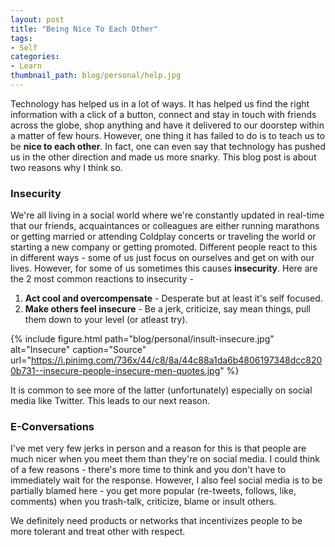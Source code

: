 ```yaml
---
layout: post
title: "Being Nice To Each Other"
tags:
- Self
categories:
- Learn
thumbnail_path: blog/personal/help.jpg
---
```


Technology has helped us in a lot of ways. It has helped us find the right information with a click of a button, connect and stay in touch with friends across the globe, shop anything and have it delivered to our doorstep within a matter of few hours. However, one thing it has failed to do is to teach us to be **nice to each other**. In fact, one can even say that technology has pushed us in the other direction and made us more snarky. This blog post is about two reasons why I think so.

### Insecurity

We're all living in a social world where we're constantly updated in real-time that our friends, acquaintances or colleagues are either running marathons or getting married or attending Coldplay concerts or traveling the world or starting a new company or getting promoted. Different people react to this in different ways - some of us just focus on ourselves and get on with our lives. However, for some of us sometimes this causes **insecurity**. Here are the 2 most common reactions to insecurity - 

1. **Act cool and overcompensate** - Desperate but at least it's self focused.
2. **Make others feel insecure** - Be a jerk, criticize, say mean things, pull them down to your level (or atleast try).

{% include figure.html path="blog/personal/insult-insecure.jpg" alt="Insecure" caption="Source" url="https://i.pinimg.com/736x/44/c8/8a/44c88a1da6b4806197348dcc8200b731--insecure-people-insecure-men-quotes.jpg" %}

It is common to see more of the latter (unfortunately) especially on social media like Twitter. This leads to our next reason.

### E-Conversations

I've met very few jerks in person and a reason for this is that people are much nicer when you meet them than they're on social media. I could think of a few reasons - there's more time to think and you don't have to immediately wait for the response. However, I also feel social media is to be partially blamed here - you get more popular (re-tweets, follows, like, comments) when you trash-talk, criticize, blame or insult others.

We definitely need products or networks that incentivizes people to be more tolerant and treat other with respect.

